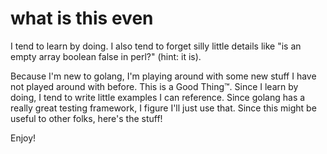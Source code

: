 # what is this even

I tend to learn by doing. I also tend to forget silly little details like "is an empty array boolean false in perl?" (hint: it is).

Because I'm new to golang, I'm playing around with some new stuff I have not played around with before. This is a Good Thing™. Since I learn by doing, I tend to write little examples I can reference. Since golang has a really great testing framework, I figure I'll just use that. Since this might be useful to other folks, here's the stuff!

Enjoy!
